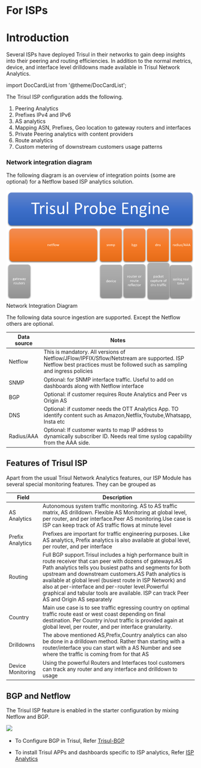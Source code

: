 
# For ISPs

# Introduction

Several ISPs have deployed Trisul in their networks to gain deep
insights into their peering and routing efficiencies. In addition to the
normal metrics, device, and interface level drilldowns made available in
Trisul Network Analytics.

import DocCardList from '@theme/DocCardList';

<DocCardList />

The Trisul ISP configuration adds the
following.

1. Peering Analytics
2. Prefixes IPv4 and IPv6
3. AS analytics
4. Mapping ASN, Prefixes, Geo location to gateway routers and
   interfaces
5. Private Peering analytics with content providers
6. Route analytics
7. Custom metering of downstream customers usage patterns

### Network integration diagram

The following diagram is an overview of integration points (some are
optional) for a Netflow based ISP analytics solution.

![](images/network_diagram.png)  
Network Integration Diagram

The following data source ingestion are supported. Except the Netflow
others are optional.

| Data source |Notes|
| --- | -- |
| Netflow    | This is mandatory. All versions of Netflow/JFlow/IPFIX/Sflow/Netstream are supported. ISP Netflow best practices must be followed such as sampling and ingress policies |
| SNMP       | Optional: for SNMP interface traffic. Useful to add on dashboards along with Netflow interface |
| BGP        | Optional: if customer requires Route Analytics and Peer vs Origin AS |
| DNS        | Optional: if customer needs the OTT Analytics App. TO identify content such as Amazon,Netflix,Youtube,Whatsapp, Insta etc|
| Radius/AAA | Optional: If customer wants to map IP address to dynamically subscriber ID. Needs real time syslog capability from the AAA side. |

## Features of Trisul ISP

Apart from the usual Trisul Network Analytics features, our ISP Module
has several special monitoring features. They can be grouped as

| Field             | Description|
| ----------------- | --------- |
| AS Analytics      | Autonomous system traffic monitoring. AS to AS traffic matrix, AS drilldown. Flexible AS Monitoring at global level, per router, and per interface.Peer AS monitoring.Use case is ISP can keep track of AS traffic flows at minute level |
| Prefix Analytics  | Prefixes are important for traffic engineering purposes. Like AS analytics, Prefix analytics is also available at global level, per router, and per interface |
| Routing           | Full BGP support.Trisul includes a high performance built in route receiver that can peer with dozens of gateways.AS Path analytics tells you busiest paths and segments for both upstream and downstream customers.AS Path analytics is available at global level (busiest route in ISP Network) and also at per-interface and per-router level.Powerful graphical and tabular tools are available. ISP can track Peer AS and Origin AS separately |
| Country           | Main use case is to see traffic egressing country on optimal traffic route east or west coast depending on final destination. Per Country in/out traffic is provided again at global level, per router, and per interface granularity.|
| Drilldowns        | The above mentioned AS,Prefix,Country analytics can also be done in a drilldown method. Rather than starting with a router/interface you can start with a AS Number and see where the traffic is coming from for that AS |
| Device Monitoring | Using the powerful Routers and Interfaces tool customers can track any router and any interface and drilldown to usage|

## BGP and Netflow

The Trisul ISP feature is enabled in the starter configuration by mixing
Netflow and BGP.

![](images/trisul-bgp.png)

- To Configure BGP in Trisul, Refer [Trisul-BGP](bgp)

<!-- -->

- To install Trisul APPs and dashboards specific to ISP analytics, Refer
  [ISP Analytics](isapps#install-trisul-apps)
